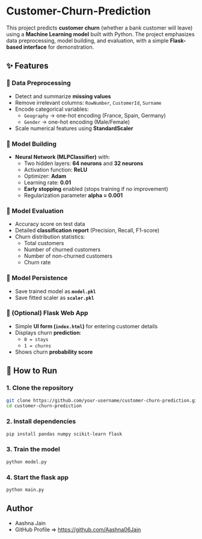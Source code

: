 # Customer-Churn-Prediction
This project predicts **customer churn** (whether a bank customer will leave) using a **Machine Learning model** built with Python. The project emphasizes data preprocessing, model building, and evaluation, with a simple **Flask-based interface** for demonstration.

## ✨ Features

### 🔹 Data Preprocessing
- Detect and summarize **missing values**
- Remove irrelevant columns: `RowNumber`, `CustomerId`, `Surname`
- Encode categorical variables:
  - `Geography` → one-hot encoding (France, Spain, Germany)
  - `Gender` → one-hot encoding (Male/Female)
- Scale numerical features using **StandardScaler**

### 🔹 Model Building
- **Neural Network (MLPClassifier)** with:
  - Two hidden layers: **64 neurons** and **32 neurons**
  - Activation function: **ReLU**
  - Optimizer: **Adam**
  - Learning rate: **0.01**
  - **Early stopping** enabled (stops training if no improvement)
  - Regularization parameter **alpha = 0.001**

### 🔹 Model Evaluation
- Accuracy score on test data
- Detailed **classification report** (Precision, Recall, F1-score)
- Churn distribution statistics:
  - Total customers
  - Number of churned customers
  - Number of non-churned customers
  - Churn rate

### 🔹 Model Persistence
- Save trained model as **`model.pkl`**
- Save fitted scaler as **`scaler.pkl`**

### 🔹 (Optional) Flask Web App
- Simple **UI form (`index.html`)** for entering customer details
- Displays churn **prediction**:
  - `0 = stays`
  - `1 = churns`
- Shows churn **probability score**

## 🚀 How to Run

### 1. Clone the repository
```bash
git clone https://github.com/your-username/customer-churn-prediction.git
cd customer-churn-prediction
```

### 2. Install dependencies
```bash
pip install pandas numpy scikit-learn flask
```

### 3. Train the model
```bash
python model.py
```

### 4. Start the flask app
```bash
python main.py
```

## Author
- Aashna Jain
- GitHub Profile => https://github.com/Aashna06Jain
